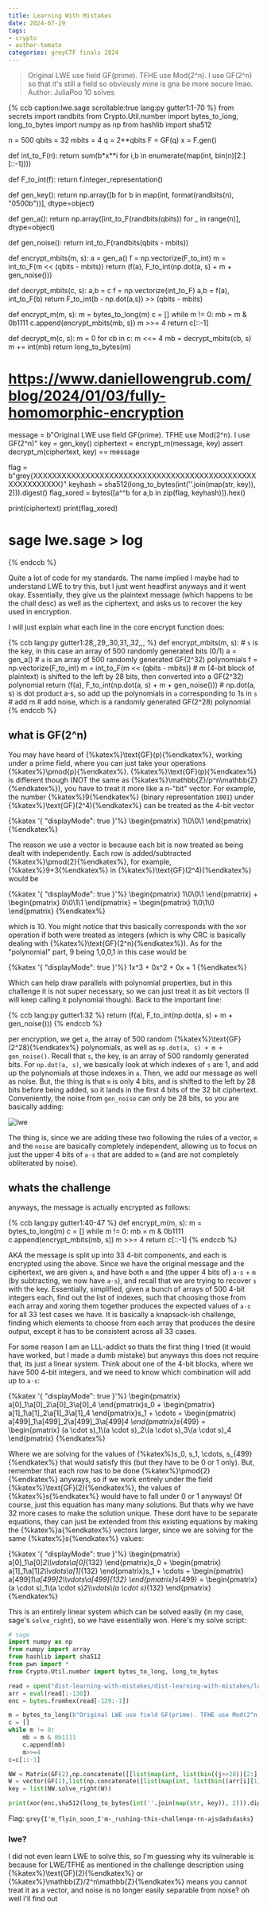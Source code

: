 ```yaml
---
title: Learning With Mistakes
date: 2024-07-29
tags: 
- crypto
- author-tomato
categories: greyCTF finals 2024
---
```


> Original LWE use field GF(prime). TFHE use Mod(2^n). I use GF(2^n) so that it's still a field so obviously mine is gna be more secure lmao.
> Author: JuliaPoo
> 10 solves

{% ccb 
caption:lwe.sage
scrollable:true
lang:py
gutter1:1-70
%}
from secrets import randbits
from Crypto.Util.number import bytes_to_long, long_to_bytes
import numpy as np
from hashlib import sha512

n = 500
qbits = 32
mbits = 4
q = 2**qbits
F = GF(q)
x = F.gen()

def int_to_F(n):
    return sum(b*x**i for i,b in enumerate(map(int, bin(n)[2:][::-1])))

def F_to_int(f):
    return f.integer_representation()

def gen_key():
    return np.array([b for b in map(int, format(randbits(n), "0500b"))], dtype=object)

def gen_a():
    return np.array([int_to_F(randbits(qbits)) for _ in range(n)], dtype=object)

def gen_noise():
    return int_to_F(randbits(qbits - mbits))

def encrypt_mbits(m, s):
    a = gen_a()
    f = np.vectorize(F_to_int)
    m = int_to_F(m << (qbits - mbits))
    return (f(a), F_to_int(np.dot(a, s) + m + gen_noise()))

def decrypt_mbits(c, s):
    a,b = c
    f = np.vectorize(int_to_F)
    a,b = f(a), int_to_F(b)
    return F_to_int(b - np.dot(a,s)) >> (qbits - mbits)

def encrypt_m(m, s):
    m = bytes_to_long(m)
    c = []
    while m != 0:
        mb = m & 0b1111
        c.append(encrypt_mbits(mb, s))
        m >>= 4
    return c[::-1]

def decrypt_m(c, s):
    m = 0
    for cb in c:
        m <<= 4
        mb = decrypt_mbits(cb, s)
        m += int(mb)
    return long_to_bytes(m)


# https://www.daniellowengrub.com/blog/2024/01/03/fully-homomorphic-encryption
message = b"Original LWE use field GF(prime). TFHE use Mod(2^n). I use GF(2^n)"
key = gen_key()
ciphertext = encrypt_m(message, key)
assert decrypt_m(ciphertext, key) == message

flag = b"grey{XXXXXXXXXXXXXXXXXXXXXXXXXXXXXXXXXXXXXXXXXXXXXXXXXXXXXXXXXX}"
keyhash = sha512(long_to_bytes(int(''.join(map(str, key)), 2))).digest()
flag_xored = bytes([a^^b for a,b in zip(flag, keyhash)]).hex()

print(ciphertext)
print(flag_xored)
# sage lwe.sage > log
{% endccb %}

Quite a lot of code for my standards. The name implied I maybe had to understand LWE to try this, but I just went headfirst anyways and it went okay. Essentially, they give us the plaintext message (which happens to be the chall desc) as well as the ciphertext, and asks us to recover the key used in encryption.

I will just explain what each line in the core encrypt function does:

{% ccb 
lang:py
gutter1:28,,29,,30,31,,32,,,
%}
def encrypt_mbits(m, s):
    # `s` is the key, in this case an array of 500 randomly generated bits (0/1)
    a = gen_a()
    # `a` is an array of 500 randomly generated GF(2^32) polynomials
    f = np.vectorize(F_to_int)
    m = int_to_F(m << (qbits - mbits))
    # m (4-bit block of plaintext) is shifted to the left by 28 bits, then converted into a GF(2^32) polynomial
    return (f(a), F_to_int(np.dot(a, s) + m + gen_noise()))
    # np.dot(a, s) is dot product a⋅s, so add up the polynomials in `a` corresponding to 1s in `s`
    # add m
    # add noise, which is a randomly generated GF(2^28) polynomial
{% endccb %}

## what is GF(2^n)

You may have heard of {%katex%}\text{GF}(p){%endkatex%}, working under a prime field, where you can just take your operations {%katex%}\pmod{p}{%endkatex%}. {%katex%}\text{GF}(p){%endkatex%} is different though (NOT the same as {%katex%}\mathbb{Z}/p^n\mathbb{Z}{%endkatex%}), you have to treat it more like a n-"bit" vector. For example, the number {%katex%}9{%endkatex%} (binary representation `1001`) under {%katex%}\text{GF}(2^4){%endkatex%} can be treated as the 4-bit vector 

{%katex '{ "displayMode": true }'%}
 \begin{pmatrix}
1\\0\\0\\1
\end{pmatrix}
{%endkatex%}

The reason we use a vector is because each bit is now treated as being dealt with independently. Each row is added/subtracted {%katex%}\pmod{2}{%endkatex%}, for example, {%katex%}9+3{%endkatex%} in {%katex%}\text{GF}(2^4){%endkatex%} would be

{%katex '{ "displayMode": true }'%}
\begin{pmatrix}
1\\0\\0\\1
\end{pmatrix} + \begin{pmatrix}
0\\0\\1\\1
\end{pmatrix} = \begin{pmatrix}
1\\0\\1\\0
\end{pmatrix}
{%endkatex%}

which is 10. You might notice that this basically corresponds with the xor operation if both were treated as integers (which is why CRC is basically dealing with {%katex%}\text{GF}(2^n){%endkatex%}). As for the "polynomial" part, 9 being 1,0,0,1 in this case would be

{%katex '{ "displayMode": true }'%}
1x^3 + 0x^2 + 0x + 1
{%endkatex%}

Which can help draw parallels with polynomial properties, but in this challenge it is not super necessary, so we can just treat it as bit vectors (I will keep calling it polynomial though). Back to the important line:

{% ccb 
lang:py
gutter1:32
%}
return (f(a), F_to_int(np.dot(a, s) + m + gen_noise()))
{% endccb %}

per encryption, we get `a`, the array of 500 random {%katex%}\text{GF}(2^28){%endkatex%} polynomials, as well as `np.dot(a, s) + m + gen_noise()`.
Recall that `s`, the key, is an array of 500 randomly generated bits. For `np.dot(a, s)`, we basically look at which indexes of `s` are 1, and add up the polynomials at those indexes in `a`. Then, we add our message as well as noise. But, the thing is that `m` is only 4 bits, and is shifted to the left by 28 bits before being added, so it lands in the first 4 bits of the 32 bit ciphertext. Conveniently, the noise from `gen_noise` can only be 28 bits, so you are basically adding:

![lwe](/static/greyCTFfinals2024/lwe.png)

The thing is, since we are adding these two following the rules of a vector, `m` and the `noise` are basically completely independent, allowing us to focus on just the upper 4 bits of `a⋅s` that are added to `m` (and are not completely obliterated by noise).

## whats the challenge

anyways, the message is actually encrypted as follows:

{% ccb 
lang:py
gutter1:40-47
%}
def encrypt_m(m, s):
    m = bytes_to_long(m)
    c = []
    while m != 0:
        mb = m & 0b1111
        c.append(encrypt_mbits(mb, s))
        m >>= 4
    return c[::-1]
{% endccb %}

AKA the message is split up into 33 4-bit components, and each is encrypted using the above. Since we have the original message and the ciphertext, we are given `a`, and have both `m` and (the upper 4 bits of) `a⋅s` + `m` (by subtracting, we now have `a⋅s`), and recall that we are trying to recover `s` with the key. Essentially, simplified, given a bunch of arrays of 500 4-bit integers each, find out the list of indexes, such that choosing those from each array and xoring them together produces the expected values of `a⋅s` for all 33 test cases we have. It is basically a knapsack-ish challenge, finding which elements to choose from each array that produces the desire output, except it has to be consistent across all 33 cases.

For some reason I am an LLL-addict so thats the first thing I tried (it would have worked, but I made a dumb mistake) but anyways this does not require that, its just a linear system. Think about one of the 4-bit blocks, where we have 500 4-bit integers, and we need to know which combination will add up to `a⋅s`:


{%katex '{ "displayMode": true }'%}
\begin{pmatrix}
a[0]_1\\a[0]_2\\a[0]_3\\a[0]_4
\end{pmatrix}s_0 + \begin{pmatrix}
a[1]_1\\a[1]_2\\a[1]_3\\a[1]_4
\end{pmatrix}s_1 + \cdots + \begin{pmatrix}
a[499]_1\\a[499]_2\\a[499]_3\\a[499]_4
\end{pmatrix}s_{499} = \begin{pmatrix}
(a \cdot s)_1\\(a \cdot s)_2\\(a \cdot s)_3\\(a \cdot s)_4
\end{pmatrix}
{%endkatex%}

Where we are solving for the values of {%katex%}s_0, s_1, \cdots, s_{499}{%endkatex%} that would satisfy this (but they have to be 0 or 1 only). But, remember that each row has to be done {%katex%}\pmod{2}{%endkatex%} anyways, so if we work entirely under the field {%katex%}\text{GF}(2){%endkatex%}, the values of {%katex%}s{%endkatex%} would have to fall under 0 or 1 anyways! Of course, just this equation has many many solutions. But thats why we have 32 more cases to make the solution unique. These dont have to be separate equations, they can just be extended from this existing equations by making the {%katex%}a{%endkatex%} vectors larger, since we are solving for the same {%katex%}s{%endkatex%} values:

{%katex '{ "displayMode": true }'%}
\begin{pmatrix}
a[0]_1\\a[0]_2\\\vdots\\a[0]_{132}
\end{pmatrix}s_0 + \begin{pmatrix}
a[1]_1\\a[1]_2\\\vdots\\a[1]_{132}
\end{pmatrix}s_1 + \cdots + \begin{pmatrix}
a[499]_1\\a[499]_2\\\vdots\\a[499]_{132}
\end{pmatrix}s_{499} = \begin{pmatrix}
(a \cdot s)_1\\(a \cdot s)_2\\\vdots\\(a \cdot s)_{132}
\end{pmatrix}
{%endkatex%}

This is an entirely linear system which can be solved easily (in my case, sage's `solve_right`), so we have essentially won. Here's my solve script:

```py
# sage
import numpy as np
from numpy import array
from hashlib import sha512
from pwn import *
from Crypto.Util.number import bytes_to_long, long_to_bytes

read = open("dist-learning-with-mistakes/dist-learning-with-mistakes/log").read()
arr = eval(read[:-130])
enc = bytes.fromhex(read[-129:-1])

m = bytes_to_long(b"Original LWE use field GF(prime). TFHE use Mod(2^n). I use GF(2^n)")
c = []
while m != 0:
    mb = m & 0b1111
    c.append(mb)
    m>>=4
c=c[::-1]

NW = Matrix(GF(2),np.concatenate([[list(map(int, list(bin((j>>28))[2:].zfill(4)))) for j in arr[i][0]] for i in range(132)], axis=1)).T
W = vector(GF(2),list(np.concatenate([list(map(int, list(bin((arr[i][1]>>28)^^c[i])[2:].zfill(4)))) for i in range(132)], axis=0)))
key = list(NW.solve_right(W))

print(xor(enc,sha512(long_to_bytes(int(''.join(map(str, key)), 2))).digest()))
```

Flag: `grey{I'm_flyin_soon_I'm-_rushing-this-challenge-rn-ajsdadsdasks}`

### lwe?
I did not even learn LWE to solve this, so I'm guessing why its vulnerable is because for LWE/TFHE as mentioned in the challenge description using {%katex%}\text{GF}(2){%endkatex%} or {%katex%}\mathbb{Z}/2^n\mathbb{Z}{%endkatex%} means you cannot treat it as a vector, and noise is no longer easily separable from noise? oh well i'll find out